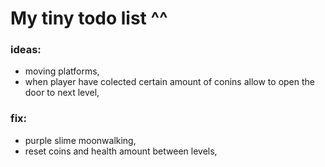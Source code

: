  # My tiny todo list ^^
 ### ideas:
 - moving platforms,
 - when player have colected certain amount of conins allow to open the door to next level,

 ### fix:
 - purple slime moonwalking,
 - reset coins and health amount between levels,
